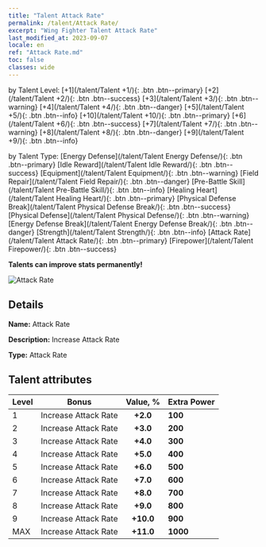 ```yaml
---
title: "Talent Attack Rate"
permalink: /talent/Attack Rate/
excerpt: "Wing Fighter Talent Attack Rate"
last_modified_at: 2023-09-07
locale: en
ref: "Attack Rate.md"
toc: false
classes: wide
---
```




  by Talent Level:  [+1](/talent/Talent +1/){: .btn .btn--primary}   [+2](/talent/Talent +2/){: .btn .btn--success}   [+3](/talent/Talent +3/){: .btn .btn--warning}   [+4](/talent/Talent +4/){: .btn .btn--danger}   [+5](/talent/Talent +5/){: .btn .btn--info}   [+10](/talent/Talent +10/){: .btn .btn--primary}   [+6](/talent/Talent +6/){: .btn .btn--success}   [+7](/talent/Talent +7/){: .btn .btn--warning}   [+8](/talent/Talent +8/){: .btn .btn--danger}   [+9](/talent/Talent +9/){: .btn .btn--info} 

  by Talent Type:  [Energy Defense](/talent/Talent Energy Defense/){: .btn .btn--primary}   [Idle Reward](/talent/Talent Idle Reward/){: .btn .btn--success}   [Equipment](/talent/Talent Equipment/){: .btn .btn--warning}   [Field Repair](/talent/Talent Field Repair/){: .btn .btn--danger}   [Pre-Battle Skill](/talent/Talent Pre-Battle Skill/){: .btn .btn--info}   [Healing Heart](/talent/Talent Healing Heart/){: .btn .btn--primary}   [Physical Defense Break](/talent/Talent Physical Defense Break/){: .btn .btn--success}   [Physical Defense](/talent/Talent Physical Defense/){: .btn .btn--warning}   [Energy Defense Break](/talent/Talent Energy Defense Break/){: .btn .btn--danger}   [Strength](/talent/Talent Strength/){: .btn .btn--info}   [Attack Rate](/talent/Talent Attack Rate/){: .btn .btn--primary}   [Firepower](/talent/Talent Firepower/){: .btn .btn--success} 

  **Talents can improve stats permanently!**

 ![Attack Rate](/images/talent/Talent_4.png)

## Details

 **Name:** Attack Rate 

 **Description:** Increase Attack Rate 

 **Type:** Attack Rate 

## Talent attributes

  |  Level |     Bonus     |   Value, %   | Extra Power |
  |:-------|:-------------:|:---------:|:---------|
  | 1  | Increase Attack Rate  | **+2.0**  | **100** |
  | 2  | Increase Attack Rate  | **+3.0**  | **200** |
  | 3  | Increase Attack Rate  | **+4.0**  | **300** |
  | 4  | Increase Attack Rate  | **+5.0**  | **400** |
  | 5  | Increase Attack Rate  | **+6.0**  | **500** |
  | 6  | Increase Attack Rate  | **+7.0**  | **600** |
  | 7  | Increase Attack Rate  | **+8.0**  | **700** |
  | 8  | Increase Attack Rate  | **+9.0**  | **800** |
  | 9  | Increase Attack Rate  | **+10.0**  | **900** |
  | MAX  | Increase Attack Rate  | **+11.0**  | **1000** |

